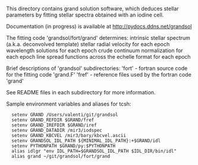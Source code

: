 This directory contains grand solution software, which deduces stellar
parameters by fitting stellar spectra obtained with an iodine cell.

Documentation (in progress) is available at http://pydocs.ddns.net/grandsol

The fitting code 'grandsol/fort/grand' determines:
  intrinsic stellar spectrum (a.k.a. deconvolved template)
  stellar radial velocity for each epoch
  wavelength solutions for each epoch
  crude continuum normalization for each epoch
  line spread functions across the echelle format for each epoch

Brief descriptions of 'grandsol' subdirectories:
  'fort' - fortran source code for the fitting code 'grand.F'
  'fref' - reference files used by the fortran code 'grand'

See README files in each subdirectory for more information.

Sample environment variables and aliases for tcsh:

```
  setenv GRAND /Users/valenti/git/grandsol
  setenv GRAND_REFDIR $GRAND/fref
  setenv GRAND_IREFDIR $GRAND/iref
  setenv GRAND_DATADIR /mir3/iodspec
  setenv GRAND_KBCVEL /mir3/bary/kbcvel.ascii
  setenv GRANDSOL_IDL_PATH ${MINIMAL_IDL_PATH}:+$GRAND/idl
  setenv PYTHONPATH $GRAND/py:$PYTHONPATH  
  alias idlgr "env IDL_PATH=$GRANDSOL_IDL_PATH $IDL_DIR/bin/idl"
  alias grand ~/git/grandsol/fort/grand
```
